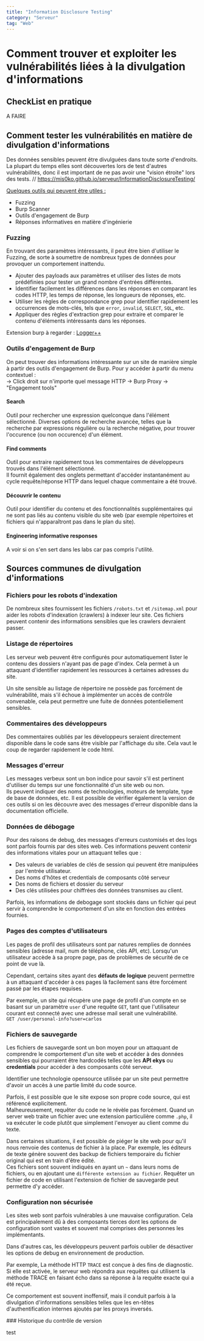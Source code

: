 ```yaml
---
title: "Information Disclosure Testing"
category: "Serveur"
tag: "Web"
---
```


# Comment trouver et exploiter les vulnérabilités liées à la divulgation d'informations

## CheckList en pratique

A FAIRE

## Comment tester les vulnérabilités en matière de divulgation d'informations
Des données sensibles peuvent être divulguées dans toute sorte d'endroits. La plupart du temps elles sont découvertes lors de test d'autres vulnérabilités, donc il est important de ne pas avoir une "vision étroite" lors des tests.
// https://mis0ko.github.io/serveur/InformationDisclosureTesting/

<u>Quelques outils qui peuvent être utiles :</u>
- Fuzzing
- Burp Scanner
- Outils d'engagement de Burp
- Réponses informatives en matière d'ingénierie

### Fuzzing 

En trouvant des paramètres intéressants, il peut être bien d'utiliser le Fuzzing, de sorte à soumettre de nombreux types de données pour provoquer un comportement inattendu.

- Ajouter des payloads aux paramètres et utiliser des listes de mots prédéfinies pour tester un grand nombre d'entrées différentes.
- Identifier facilement les différences dans les réponses en comparant les codes HTTP, les temps de réponse, les longueurs de réponses, etc.
- Utiliser les règles de correspondance grep pour identifier rapidement les occurrences de mots-clés, tels que `error`, `invalid`, `SELECT`, `SQL`, etc.
- Appliquer des règles d'extraction grep pour extraire et comparer le contenu d'éléments intéressants dans les réponses.

Extension burp à regarder : [Logger++](https://portswigger.net/bappstore/470b7057b86f41c396a97903377f3d81)

### Outils d'engagement de Burp

On peut trouver des informations intéressante sur un site de manière simple à partir des outils d'engagement de Burp.
Pour y accéder à partir du menu contextuel :  
&rarr;  Click droit sur n'importe quel message HTTP &rarr; Burp Proxy  &rarr; "Engagement tools"

#### Search

Outil pour rechercher une expression quelconque dans l'élément sélectionné. Diverses options de recherche avancée, telles que la recherche par expressions régulière ou la recherche négative, pour trouver l'occurence (ou non occurence) d'un élément.

#### Find comments

Outil pour extraire rapidement tous les commentaires de développeurs trouvés dans l'élément sélectionné.  
Il fournit également des onglets permettant d'accéder instantanément au cycle requête/réponse HTTP dans lequel chaque commentaire a été trouvé.

#### Découvrir le contenu

Outil pour identifier du contenu et des fonctionnalités supplémentaires qui ne sont pas liés au contenu visible du site web (par exemple répertoires et fichiers qui n'apparaîtront pas dans le plan du site).

#### Engineering informative responses

A voir si on s'en sert dans les labs car pas compris l'utilité.

## Sources communes de divulgation d'informations

### Fichiers pour les robots d'indexation
De nombreux sites fournissent les fichiers `/robots.txt` et `/sitemap.xml` pour aider les robots d'indexation (crawlers) à indexer leur site. Ces fichiers peuvent contenir des informations sensibles que les crawlers devraient passer.

### Listage de répertoires
Les serveur web peuvent être configurés pour automatiquement lister le contenu des dossiers n'ayant pas de page d'index. Cela permet à un attaquant d'identifier rapidement les ressources à certaines adresses du site.

Un site sensible au listage de répertoire ne possède pas forcément de vulnérabilité, mais s'il échoue à implémenter un accès de contrôle convenable, cela peut permettre une fuite de données potentiellement sensibles.


### Commentaires des développeurs 

Des commentaires oubliés par les développeurs seraient directement disponible dans le code sans être visible par l'affichage du site. Cela vaut le coup de regarder rapidement le code html.

### Messages d'erreur 

Les messages verbeux sont un bon indice pour savoir s'il est pertinent d'utiliser du temps sur une fonctionnalité d'un site web ou non.  
Ils peuvent indiquer des noms de technologies, moteurs de template, type de base de données, etc. Il est possible de vérifier également la version de ces outils si on les découvre avec des messages d'erreur disponible dans la documentation officielle.

### Données de débogage 

Pour des raisons de debug, des messages d'erreurs customisés et des logs sont parfois fournis par des sites web.
Ces informations peuvent contenir des informations vitales pour un attaquant telles que :
- Des valeurs de variables de clés de session qui peuvent être manipulées par l'entrée utilisateur.
- Des noms d'hôtes et credentials de composants côté serveur
- Des noms de fichiers et dossier du serveur
- Des clés utilisées pour chiffrées des données transmises au client.

Parfois, les informations de debogage sont stockés dans un fichier qui peut servir à comprendre le comportement d'un site en fonction des entrées fournies.

### Pages des comptes d'utilisateurs 

Les pages de profil des utilisateurs sont par natures remplies de données sensibles (adresse mail, num de téléphone, clés API, etc). Lorsqu'un utilisateur accède à sa propre page, pas de problèmes de sécurité de ce point de vue là.    

Cependant, certains sites ayant des **défauts de logique** peuvent permettre à un attaquant d'accéder à ces pages là facilement sans être forcément passé par les étapes requises.  

Par exemple, un site qui récupère une page de profil d'un compte en se basant sur un paramètre `user` d'une requête `GET`, tant que l'utilisateur courant est connecté avec une adresse mail serait une vulnérabilité.  
`GET /user/personal-info?user=carlos`

### Fichiers de sauvegarde 

Les fichiers de sauvegarde sont un bon moyen pour un attaquant de comprendre le comportement d'un site web et accéder à des données sensibles qui pourraient être hardcodés telles que les **API ekys** ou **credentials** pour accéder à des composants côté serveur.

Identifier une technologie opensource utilisée par un site peut permettre d'avoir un accès à une partie limité du code source.

Parfois, il est possible que le site expose son propre code source, qui est référencé explicitement.  
Malheureusement, requêter du code ne le révèle pas forcément. Quand un server web 
traite un fichier avec une extension particulière comme `.php`, il va exécuter le code plutôt que simplement l'envoyer au client comme du texte.

Dans certaines situations, il est possible de piéger le site web pour qu'il nous renvoie des contenus de fichier à la place. Par exemple, les éditeurs de texte génère souvent des backup de fichiers temporaire du fichier original qui est en train d'être édité.  
Ces fichiers sont souvent indiqués en ayant un `~` dans leurs noms de fichiers, ou en ajoutant une `différente extension au fichier`.
Requêter un fichier de code en utilisant l'extension de fichier de sauvegarde peut permettre d'y accéder.

### Configuration non sécurisée 

Les sites web sont parfois vulnérables à une mauvaise configuration. Cela est principalement dû à des composants tierces dont les options de configuration sont vastes et souvent mal comprises des personnes les implémentants.

Dans d'autres cas, les développeurs peuvent parfois oublier de désactiver les options de debug en environnement de production.

Par exemple, La méthode HTTP `TRACE` est conçue à des fins de diagnostic. Si elle est activée, le serveur web répondra aux requêtes qui utilisent la méthode TRACE en faisant écho dans sa réponse à la requête exacte qui a été reçue.

Ce comportement est souvent inoffensif, mais il conduit parfois à la divulgation d'informations sensibles telles que les en-têtes d'authentification internes ajoutés par les proxys inversés. 


### Historique du contrôle de version 


test
